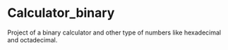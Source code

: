 ﻿# Calculator_binary

Project of a binary calculator and other type of numbers like hexadecimal and octadecimal.
